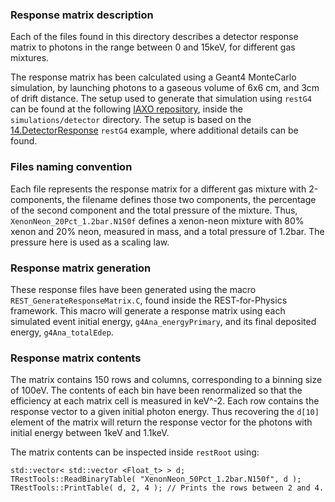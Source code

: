 
### Response matrix description

Each of the files found in this directory describes a detector response matrix to photons in the range between 0 and 15keV, for different gas mixtures.

The response matrix has been calculated using a Geant4 MonteCarlo simulation, by launching photons to a gaseous volume of 6x6 cm, and 3cm of drift distance. The setup used to generate that simulation using `restG4` can be found at the following [IAXO repository](https://github.com/iaxo/iaxo-simulations), inside the `simulations/detector` directory. The setup is based on the [14.DetectorResponse](https://github.com/rest-for-physics/restG4/tree/master/examples/14.DetectorResponse) `restG4` example, where additional details can be found.

### Files naming convention

Each file represents the response matrix for a different gas mixture with 2-components, the filename defines those two components, the percentage of the second component and the total pressure of the mixture. Thus, `XenonNeon_20Pct_1.2bar.N150f` defines a xenon-neon mixture with 80% xenon and 20% neon, measured in mass, and a total pressure of 1.2bar. The pressure here is used as a scaling law.

### Response matrix generation

These response files have been generated using the macro `REST_GenerateResponseMatrix.C`, found inside the REST-for-Physics framework. This macro will generate a response matrix using each simulated event initial energy, `g4Ana_energyPrimary`, and its final deposited energy, `g4Ana_totalEdep`.

### Response matrix contents

The matrix contains 150 rows and columns, corresponding to a binning size of 100eV. The contents of each bin have been renormalized so that the efficiency at each matrix cell is measured in keV^-2. Each row contains the response vector to a given initial photon energy. Thus recovering the `d[10]` element of the matrix will return the response vector for the photons with initial energy between 1keV and 1.1keV.

The matrix contents can be inspected inside `restRoot` using:

```
std::vector< std::vector <Float_t> > d;
TRestTools::ReadBinaryTable( "XenonNeon_50Pct_1.2bar.N150f", d );
TRestTools::PrintTable( d, 2, 4 ); // Prints the rows between 2 and 4.
```
